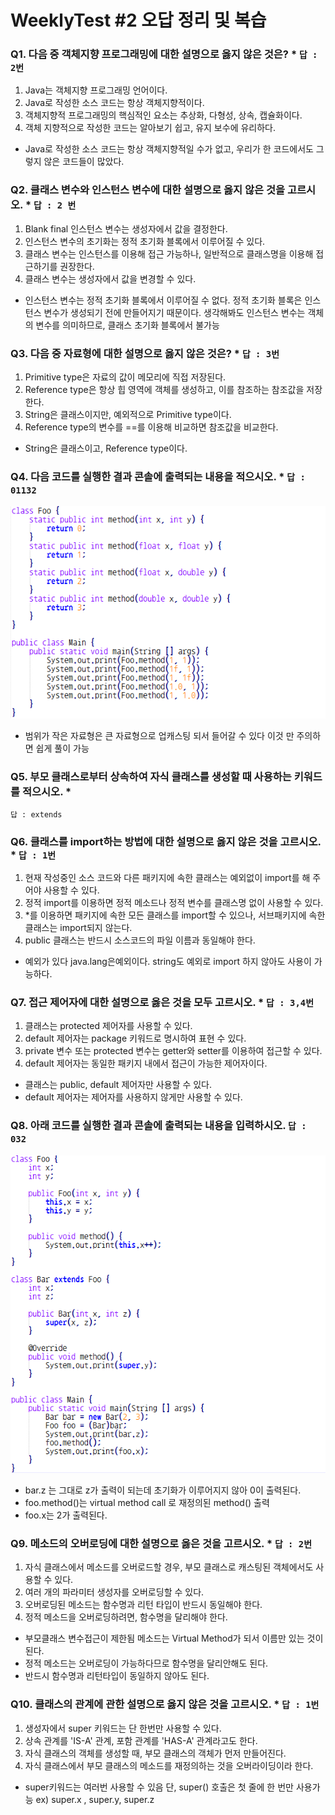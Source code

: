 # WeeklyTest #2 오답 정리 및 복습

### Q1. 다음 중 객체지향 프로그래밍에 대한 설명으로 옳지 않은 것은? * `답 : 2번`
1. Java는 객체지향 프로그래밍 언어이다.
2. Java로 작성한 소스 코드는 항상 객체지향적이다. 
3. 객체지향적 프로그래밍의 핵심적인 요소는 추상화, 다형성, 상속, 캡슐화이다.
4. 객체 지향적으로 작성한 코드는 알아보기 쉽고, 유지 보수에 유리하다.

* Java로 작성한 소스 코드는 항상 객체지향적일 수가 없고, 우리가 한 코드에서도 그렇지 않은 코드들이 많았다. 

### Q2. 클래스 변수와 인스턴스 변수에 대한 설명으로 옳지 않은 것을 고르시오. * `답 : 2 번`

1. Blank final 인스턴스 변수는 생성자에서 값을 결정한다.
2. 인스턴스 변수의 초기화는 정적 초기화 블록에서 이루어질 수 있다. 
3. 클래스 변수는 인스턴스를 이용해 접근 가능하나, 일반적으로 클래스명을 이용해 접근하기를 권장한다.
4. 클래스 변수는 생성자에서 값을 변경할 수 있다.

* 인스턴스 변수는 정적 초기화 블록에서 이루어질 수 없다. 정적 초기화 블록은 인스턴스 변수가 생성되기 전에 만들어지기 때문이다.
 생각해봐도 인스턴스 변수는 객체의 변수를 의미하므로, 클래스 초기화 블록에서 불가능

 
### Q3. 다음 중 자료형에 대한 설명으로 옳지 않은 것은? * `답 : 3번`
1. Primitive type은 자료의 값이 메모리에 직접 저장된다.
2. Reference type은 항상 힙 영역에 객체를 생성하고, 이를 참조하는 참조값을 저장한다.
3. String은 클래스이지만, 예외적으로 Primitive type이다.
4. Reference type의 변수를 ==를 이용해 비교하면 참조값을 비교한다.

* String은 클래스이고, Reference type이다.

### Q4. 다음 코드를 실행한 결과 콘솔에 출력되는 내용을 적으시오. * `답 : 01132`

![weeklytest2-4](../images/weekelytest2-4.png)

* 범위가 작은 자료형은 큰 자료형으로 업캐스팅 되서 들어갈 수 있다 이것 만 주의하면 쉽게 풀이 가능


### Q5. 부모 클래스로부터 상속하여 자식 클래스를 생성할 때 사용하는 키워드를 적으시오. *
`답 : extends`

### Q6. 클래스를 import하는 방법에 대한 설명으로 옳지 않은 것을 고르시오. * `답 : 1번`
1. 현재 작성중인 소스 코드와 다른 패키지에 속한 클래스는 예외없이 import를 해 주어야 사용할 수 있다.
2. 정적 import를 이용하면 정적 메소드나 정적 변수를 클래스명 없이 사용할 수 있다.
3. *를 이용하면 패키지에 속한 모든 클래스를 import할 수 있으나, 서브패키지에 속한 클래스는 import되지 않는다.
4. public 클래스는 반드시 소스코드의 파일 이름과 동일해야 한다.

* 예외가 있다 java.lang은예외이다. string도 예외로 import 하지 않아도 사용이 가능하다.

 
### Q7. 접근 제어자에 대한 설명으로 옳은 것을 모두 고르시오. * `답 : 3,4번`
1. 클래스는 protected 제어자를 사용할 수 있다.
2. default 제어자는 package 키워드로 명시하여 표현 수 있다. 
3. private 변수 또는 protected 변수는 getter와 setter를 이용하여 접근할 수 있다. 
4. default 제어자는 동일한 패키지 내에서 접근이 가능한 제어자이다.

* 클래스는 public, default 제어자만 사용할 수 있다.
* default 제어자는 제어자를 사용하지 않게만 사용할 수 있다.

### Q8. 아래 코드를 실행한 결과 콘솔에 출력되는 내용을 입력하시오. `답 : 032`

![weeklytest2-8](../images/weekelytest2-8.png)

* bar.z 는 그대로 z가 출력이 되는데 초기화가 이루어지지 않아 0이 출력된다.
* foo.method()는 virtual method call 로 재정의된 method() 출력
* foo.x는 2가 출력된다.

### Q9. 메소드의 오버로딩에 대한 설명으로 옳은 것을 고르시오. * `답 : 2번`
1. 자식 클래스에서 메소드를 오버로드할 경우, 부모 클래스로 캐스팅된 객체에서도 사용할 수 있다.
2. 여러 개의 파라미터 생성자를 오버로딩할 수 있다.
3. 오버로딩된 메소드는 함수명과 리턴 타입이 반드시 동일해야 한다.
4. 정적 메소드을 오버로딩하려면, 함수명을 달리해야 한다.

* 부모클래스 변수접근이 제한됨 메소드는 Virtual Method가 되서 이름만 있는 것이 된다.
* 정적 메소드는 오버로딩이 가능하다므로 함수명을 달리안해도 된다.
* 반드시 함수명과 리턴타입이 동일하지 않아도 된다.

### Q10. 클래스의 관계에 관한 설명으로 옳지 않은 것을 고르시오. * `답 : 1번`
1. 생성자에서 super 키워드는 단 한번만 사용할 수 있다.
2. 상속 관계를 'IS-A' 관계, 포함 관계를 'HAS-A' 관계라고도 한다.
3. 자식 클래스의 객체를 생성할 때, 부모 클래스의 객체가 먼저 만들어진다.
4. 자식 클래스에서 부모 클래스의 메소드를 재정의하는 것을 오버라이딩이라 한다.

* super키워드는 여러번 사용할 수 있음 단, super() 호출은 첫 줄에 한 번만 사용가능
ex) super.x , super.y, super.z
